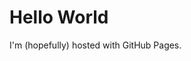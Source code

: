 <html>
<head>
	<title>
		Neel Singh
	</title>
</head>
<body>
<h1>Hello World</h1>
<p>I'm (hopefully) hosted with GitHub Pages.</p>
</body>
</html>
